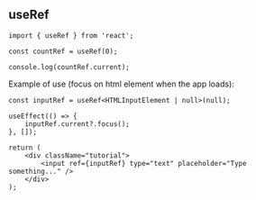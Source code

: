 ## useRef

```
import { useRef } from 'react';

const countRef = useRef(0);

console.log(countRef.current);
```

Example of use (focus on html element when the app loads):
```
const inputRef = useRef<HTMLInputElement | null>(null);

useEffect(() => {
    inputRef.current?.focus();
}, []);

return (
    <div className="tutorial">
        <input ref={inputRef} type="text" placeholder="Type something..." />
    </div>
);
```